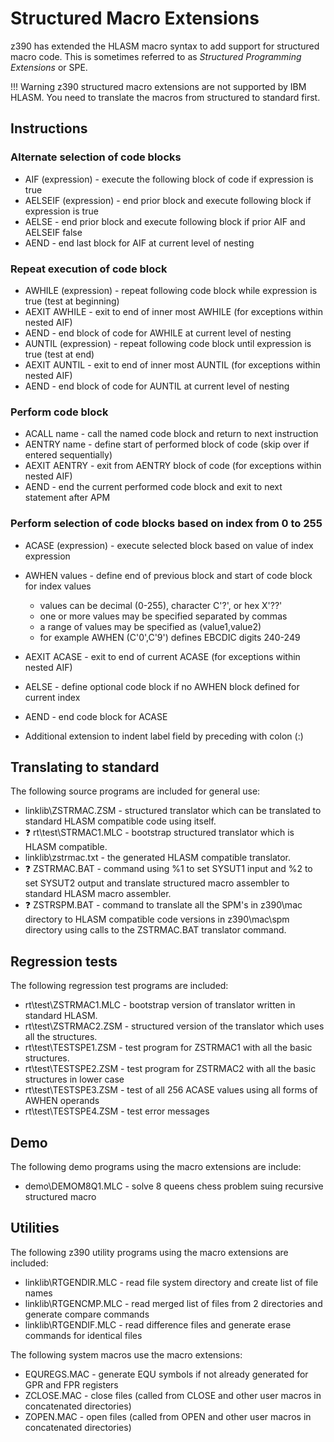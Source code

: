 # Structured Macro Extensions

z390 has extended the HLASM macro syntax to add support for structured macro 
code. This is sometimes referred to as _Structured Programming Extensions_ or 
SPE.

!!! Warning
    z390 structured macro extensions are not supported by IBM HLASM.
    You need to translate the macros from structured to standard first.


## Instructions

### Alternate selection of code blocks

* AIF  (expression) - execute the following block of code if expression is true
* AELSEIF (expression) - end prior block and execute following block if 
  expression is true
* AELSE - end prior block and execute following block if prior AIF and AELSEIF 
  false
* AEND - end last block for AIF at current level of nesting

### Repeat execution of code block

* AWHILE (expression) - repeat following code block while expression is true 
  (test at beginning)
* AEXIT AWHILE - exit to end of inner most AWHILE (for exceptions within nested AIF)
* AEND - end block of code for AWHILE at current level of nesting
* AUNTIL (expression) - repeat following code block until expression is true (test at end)
* AEXIT AUNTIL - exit to end of inner most AUNTIL (for exceptions within nested AIF)
* AEND - end block of code for AUNTIL at current level of nesting

### Perform code block

* ACALL name - call the named code block and return to next instruction
* AENTRY name - define start of performed block of code (skip over if entered 
  sequentially)
* AEXIT AENTRY - exit from AENTRY block of code (for exceptions within nested AIF)
* AEND - end the current performed code block and exit to next statement after APM

### Perform selection of code blocks based on index from 0 to 255

* ACASE (expression) - execute selected block based on value of index expression
* AWHEN values - define end of previous block and start of code block for index values
    * values can be decimal (0-255), character C'?', or hex X'??'
    * one or more values may be specified separated by commas
    * a range of values may be specified as (value1,value2)
    * for example AWHEN (C'0',C'9') defines EBCDIC digits 240-249
* AEXIT ACASE - exit to end of current ACASE (for exceptions within nested AIF)
* AELSE - define optional code block if no AWHEN block defined for current index
* AEND - end code block for ACASE

* Additional extension to indent label field by preceding with colon (:)

## Translating to standard

The following source programs are included for general use:

* linklib\ZSTRMAC.ZSM - structured translator which can be translated to standard 
  HLASM compatible code using itself.
* :question: rt\test\STRMAC1.MLC  - bootstrap structured translator which is 
  HLASM compatible.  
* linklib\zstrmac.txt - the generated HLASM compatible translator.
* :question: ZSTRMAC.BAT - command using %1 to set SYSUT1 input and %2 to set 
  SYSUT2 output and translate 
  structured macro assembler to standard HLASM macro assembler.
* :question: ZSTRSPM.BAT - command to translate all the SPM's in z390\mac 
  directory to HLASM compatible code versions in z390\mac\spm directory using 
  calls to the ZSTRMAC.BAT translator command.

## Regression tests

The following regression test programs are included:

* rt\test\ZSTRMAC1.MLC - bootstrap version of translator written in standard HLASM.
* rt\test\ZSTRMAC2.ZSM - structured version of the translator which uses all the structures.
* rt\test\TESTSPE1.ZSM - test program for ZSTRMAC1 with all the basic structures.
* rt\test\TESTSPE2.ZSM - test program for ZSTRMAC2 with all the basic structures in lower case
* rt\test\TESTSPE3.ZSM - test of all 256 ACASE values using all forms of AWHEN operands
* rt\test\TESTSPE4.ZSM - test error messages

## Demo

The following demo programs using the macro extensions are include:

* demo\DEMOM8Q1.MLC - solve 8 queens chess problem suing recursive structured macro

## Utilities

The following z390 utility programs using the macro extensions are included:

* linklib\RTGENDIR.MLC - read file system directory and create list of file names
* linklib\RTGENCMP.MLC - read merged list of files from 2 directories and 
  generate compare commands
* linklib\RTGENDIF.MLC - read difference files and generate erase commands for 
  identical files

The following system macros use the macro extensions:

* EQUREGS.MAC - generate EQU symbols if not already generated for GPR and FPR registers
* ZCLOSE.MAC - close files (called from CLOSE and other user macros in concatenated directories)
* ZOPEN.MAC - open files (called from OPEN and other user macros in concatenated directories)

